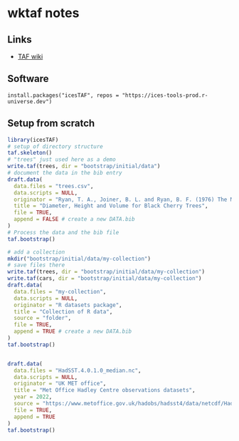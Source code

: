 
<!-- README.md is generated from README.Rmd. Please edit that file -->

# wktaf notes

<!-- badges: start -->
<!-- badges: end -->

## Links

-   [TAF wiki](https://github.com/ices-taf/doc/wiki/Getting-set-up)

## Software

    install.packages("icesTAF", repos = "https://ices-tools-prod.r-universe.dev")

## Setup from scratch

``` r
library(icesTAF)
# setup of directory structure
taf.skeleton()
# "trees" just used here as a demo
write.taf(trees, dir = "bootstrap/initial/data")
# document the data in the bib entry
draft.data(
  data.files = "trees.csv",
  data.scripts = NULL,
  originator = "Ryan, T. A., Joiner, B. L. and Ryan, B. F. (1976) The Minitab Student Handbook. Duxbury Press.",
  title = "Diameter, Height and Volume for Black Cherry Trees",
  file = TRUE,
  append = FALSE # create a new DATA.bib
)
# Process the data and the bib file
taf.bootstrap()

# add a collection
mkdir("bootstrap/initial/data/my-collection")
# save files there
write.taf(trees, dir = "bootstrap/initial/data/my-collection")
write.taf(cars, dir = "bootstrap/initial/data/my-collection")
draft.data(
  data.files = "my-collection",
  data.scripts = NULL,
  originator = "R datasets package",
  title = "Collection of R data",
  source = "folder",
  file = TRUE,
  append = TRUE # create a new DATA.bib
)
taf.bootstrap()


draft.data(
  data.files = "HadSST.4.0.1.0_median.nc",
  data.scripts = NULL,
  originator = "UK MET office",
  title = "Met Office Hadley Centre observations datasets",
  year = 2022,
  source = "https://www.metoffice.gov.uk/hadobs/hadsst4/data/netcdf/HadSST.4.0.1.0_median.nc",
  file = TRUE,
  append = TRUE
)
taf.bootstrap()
```
